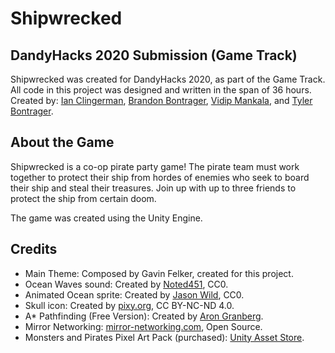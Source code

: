 # Shipwrecked

## DandyHacks 2020 Submission (Game Track)

Shipwrecked was created for DandyHacks 2020, as part of the Game Track. All code in this project was designed and written in the span of 36 hours. Created by:
[Ian Clingerman](https://github.com/iclingerman),
[Brandon Bontrager](https://github.com/bbontrager89),
[Vidip Mankala](https://github.com/vmankala), and
[Tyler Bontrager](https://github.com/tybon).

## About the Game

Shipwrecked is a co-op pirate party game! The pirate team must work together to protect their ship from hordes of enemies who seek to board their ship and steal their treasures. Join up with up to three friends to protect the ship from certain doom.

The game was created using the Unity Engine.

## Credits
* Main Theme: Composed by Gavin Felker, created for this project.
* Ocean Waves sound: Created by [Noted451](https://freesound.org/people/Noted451/sounds/531015/), CC0.
* Animated Ocean sprite: Created by [Jason Wild](https://opengameart.org/content/animated-ocean-water-tile), CC0.
* Skull icon: Created by [pixy.org](https://pixy.org/4282771/), CC BY-NC-ND 4.0.
* A* Pathfinding (Free Version): Created by [Aron Granberg](https://arongranberg.com/astar/).
* Mirror Networking: [mirror-networking.com](https://mirror-networking.com/), Open Source.
* Monsters and Pirates Pixel Art Pack (purchased): [Unity Asset Store](https://assetstore.unity.com/packages/tools/network/mirror-129321).